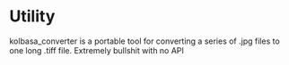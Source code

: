# Utility
kolbasa_converter is a portable tool for converting a series of .jpg files to one long .tiff file. Extremely bullshit with no API
